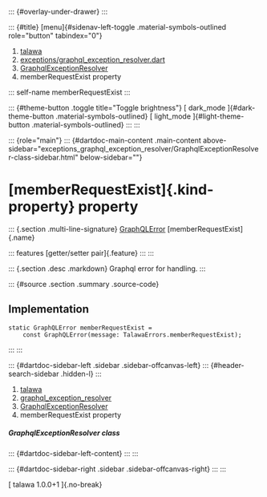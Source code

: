 ::: {#overlay-under-drawer}
:::

::: {#title}
[menu]{#sidenav-left-toggle .material-symbols-outlined role="button"
tabindex="0"}

1.  [talawa](../../index.html)
2.  [exceptions/graphql_exception_resolver.dart](../../exceptions_graphql_exception_resolver/)
3.  [GraphqlExceptionResolver](../../exceptions_graphql_exception_resolver/GraphqlExceptionResolver-class.html)
4.  memberRequestExist property

::: self-name
memberRequestExist
:::

::: {#theme-button .toggle title="Toggle brightness"}
[ dark_mode ]{#dark-theme-button .material-symbols-outlined} [
light_mode ]{#light-theme-button .material-symbols-outlined}
:::
:::

::: {role="main"}
::: {#dartdoc-main-content .main-content above-sidebar="exceptions_graphql_exception_resolver/GraphqlExceptionResolver-class-sidebar.html" below-sidebar=""}
<div>

# [memberRequestExist]{.kind-property} property

</div>

::: {.section .multi-line-signature}
[GraphQLError](https://pub.dev/documentation/gql_exec/1.1.1-alpha+1699813812660/graphql_flutter/GraphQLError-class.html)
[memberRequestExist]{.name}

::: features
[getter/setter pair]{.feature}
:::
:::

::: {.section .desc .markdown}
Graphql error for handling.
:::

::: {#source .section .summary .source-code}
## Implementation

``` language-dart
static GraphQLError memberRequestExist =
    const GraphQLError(message: TalawaErrors.memberRequestExist);
```
:::
:::

::: {#dartdoc-sidebar-left .sidebar .sidebar-offcanvas-left}
::: {#header-search-sidebar .hidden-l}
:::

1.  [talawa](../../index.html)
2.  [graphql_exception_resolver](../../exceptions_graphql_exception_resolver/)
3.  [GraphqlExceptionResolver](../../exceptions_graphql_exception_resolver/GraphqlExceptionResolver-class.html)
4.  memberRequestExist property

##### GraphqlExceptionResolver class

::: {#dartdoc-sidebar-left-content}
:::
:::

::: {#dartdoc-sidebar-right .sidebar .sidebar-offcanvas-right}
:::
:::

[ talawa 1.0.0+1 ]{.no-break}

